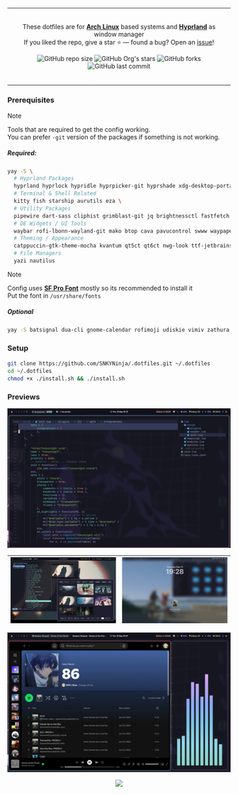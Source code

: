 <p align="center" style="color:grey">
<div align="center">
<table>
<tbody>
<td align="center">
<img width="2000" height="0"><br>

These dotfiles are for **[Arch Linux](https://archlinux.org)** based systems and **[Hyprland](https://hyprland.org)** as window manager<br>
If you liked the repo, give a star ⭐ — found a bug? Open an [issue](https://github.com/SNKYNinja/.dotfiles/issues/new)!

![GitHub repo size](https://img.shields.io/github/repo-size/SNKYNinja/.dotfiles)
![GitHub Org's stars](https://img.shields.io/github/stars/SNKYNinja/.dotfiles)
![GitHub forks](https://img.shields.io/github/forks/SNKYNinja/.dotfiles)
![GitHub last commit](https://img.shields.io/github/last-commit/SNKYNinja/.dotfiles)

<img width="2000" height="0">
</td>
</tbody>
</table>
</div>
</p>

### Prerequisites

> [!Note]
> Tools that are required to get the config working.<br>
> You can prefer `-git` version of the packages if something is not working.

##### Required:

```bash
yay -S \
  # Hyprland Packages
  hyprland hyprlock hypridle hyprpicker-git hyprshade xdg-desktop-portal-hyprland \
  # Terminal & Shell Related
  kitty fish starship aurutils eza \
  # Utility Packages
  pipewire dart-sass cliphist grimblast-git jq brightnessctl fastfetch fcitx5 \
  # DE Widgets / UI Tools
  waybar rofi-lbonn-wayland-git mako btop cava pavucontrol swww waypaper wlogout \
  # Theming / Appearance
  catppuccin-gtk-theme-mocha kvantum qt5ct qt6ct nwg-look ttf-jetbrains-mono \
  # File Managers
  yazi nautilus
```

> [!Note]
> Config uses **[SF Pro Font](https://developer.apple.com/fonts/)** mostly so its recommended to install it<br> 
> Put the font in `/usr/share/fonts`

##### Optional

```bash 
yay -S batsignal dua-cli gnome-calendar rofimoji udiskie vimiv zathura
```

### Setup

```bash
git clone https://github.com/SNKYNinja/.dotfiles.git ~/.dotfiles
cd ~/.dotfiles
chmod +x ./install.sh && ./install.sh
```

### Previews

![image](./docs/assets/nvim.png)

| ![image](./docs/assets/wallpaper.png) | ![image](./docs/assets/lockscreen.png) |
| --------------------------------------------------------------------------------------------------- | --------------------------------------------------------------------------------------------------- |

![image](./docs/assets/music.png)

<p align="center"><img src="https://raw.githubusercontent.com/catppuccin/catppuccin/main/assets/footers/gray0_ctp_on_line.svg?sanitize=true" /></p>


